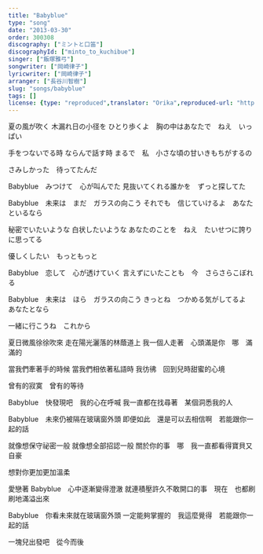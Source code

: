 ```yaml
---
title: "Babyblue"
type: "song"
date: "2013-03-30"
order: 300308
discography: ["ミントと口笛"]
discographyId: ["minto_to_kuchibue"]
singer: ["飯塚雅弓"]
songwriter: ["岡崎律子"]
lyricwriter: ["岡崎律子"]
arranger: ["長谷川智樹"]
slug: "songs/babyblue"
tags: []
license: {type: "reproduced",translator: "Orika",reproduced-url: "http://orikamushi.myweb.hinet.net",reproduced-website: "織歌蟲"}
---
```


夏の風が吹く 
木漏れ日の小径を 
ひとり歩くよ　胸の中はあなたで　ねえ　いっぱい

手をつないでる時 
ならんで話す時 
まるで　私　小さな頃の甘いきもちがするの 

さみしかった　待ってたんだ 

Babyblue　みつけて　心が叫んでた 
見抜いてくれる誰かを　ずっと探してた 

Babyblue　未来は　まだ　ガラスの向こう 
それでも　信じていけるよ　あなたといるなら 

秘密でいたいような 
白状したいような 
あなたのことを　ねえ　たいせつに誇りに思ってる 

優しくしたい　もっともっと 

Babyblue　恋して　心が透けていく 
言えずにいたことも　今　さらさらこぼれる 

Babyblue　未来は　ほら　ガラスの向こう 
きっとね　つかめる気がしてるよ　あなたとなら 

一緒に行こうね　これから

夏日微風徐徐吹來
走在陽光灑落的林蔭道上
我一個人走著　心頭滿是你　哪　滿滿的

當我們牽著手的時候
當我們相依著私語時
我彷彿　回到兒時甜蜜的心境

曾有的寂寞　曾有的等待

Babyblue　快發現吧　我的心在呼喊
我一直都在找尋著　某個洞悉我的人

Babyblue　未來仍被隔在玻璃窗外頭
即便如此　還是可以去相信啊　若能跟你一起的話

就像想保守祕密一般
就像想全部招認一般
關於你的事　哪　我一直都看得寶貝又自豪

想對你更加更加溫柔

愛戀著 Babyblue　心中逐漸變得澄澈
就連積壓許久不敢開口的事　現在　也都刷刷地滿溢出來

Babyblue　你看未來就在玻璃窗外頭
一定能夠掌握的　我這麼覺得　若能跟你一起的話

一塊兒出發吧　從今而後
